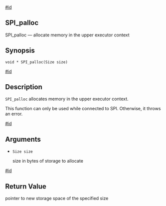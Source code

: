 [#id](#SPI-SPI-PALLOC)

## SPI\_palloc

SPI\_palloc — allocate memory in the upper executor context

## Synopsis

```
void * SPI_palloc(Size size)
```

[#id](#id-1.8.12.10.6.5)

## Description

`SPI_palloc` allocates memory in the upper executor context.

This function can only be used while connected to SPI. Otherwise, it throws an error.

[#id](#id-1.8.12.10.6.6)

## Arguments

* `Size size`

  size in bytes of storage to allocate

[#id](#id-1.8.12.10.6.7)

## Return Value

pointer to new storage space of the specified size